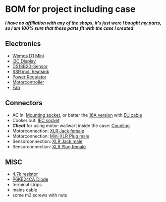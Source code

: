 # BOM for project including case
***I have no affiliation with any of the shops, it's just were I bought my parts, so I am 100% sure that these parts fit with the case I created***

## Electronics
- [Wemos D1 Mini](http://www.ebay.de/itm/272435177267)
- [I2C Display](http://www.ebay.de/itm/272451600583)
- [DS18B20-Sensor](http://www.ebay.de/itm/272453930630)
- [SSR incl. heatsink](http://www.ebay.de/itm/172371059021)
- [Power Regulator](http://www.ebay.de/itm/272371025606)
- [Motorcontroller](http://www.ebay.de/itm/401186167239)
- [Fan](http://www.ebay.de/itm/1x-Axiallufter-12V-0-12A-60-x-60-x-10-Gehauselufter-Lufter-Ventilator-RG10-1-/262811300673?hash=item3d30c63341:g:IsEAAOSwZQRYfd23)

## Connectors
- AC in: [Mounting socket](http://www.lichtundtonversand.de/index.php?cl=details&cnid=c6d49425f2e5652b2.10786974&anid=a8341ff928e486b75.74798722&listtype=list&&sid=2cc820243908881268a1c2d6a009bd78), or better the [16A version](https://www.conrad.de/de/kaltgeraete-steckverbinder-c20-stecker-einbau-vertikal-gesamtpolzahl-2-pe-16-a-schwarz-1-st-717547.html) with [EU cable](http://www.ebay.de/itm/Kolink-Premium-Netzkabel-SchuKo-auf-Kaltgeratestecker-C19-1-8m-/172054514218?hash=item280f3f8a2a:g:NDUAAOSwL7VWlqCx)
- Cooker out: [IEC socket](http://www.lichtundtonversand.de/Steckverbinder-Adapter/Schutzkontakt-230V-Steckverbinder/Klappdeckel-Einbausteckdose-sw-230V-16A.html)
- ***Cheat*** for using motor-wallwart inside the case: [Coupling](http://www.lichtundtonversand.de/Steckverbinder-Adapter/Schutzkontakt-230V-Steckverbinder/Schutzkontaktkupplung-Kunststoff-schwarz.html)
- Motorconnection: [XLR Jack female](http://www.lichtundtonversand.de/Steckverbinder-Adapter/XLR-Steckverbinder/XLR-Einbaubuchse-3-polig-female-silber.html)
- Motorconnection: [Mini XLR Plug male](http://www.lichtundtonversand.de/Steckverbinder-Adapter/XLR-Steckverbinder/XLR-Stecker-3-polig-male-schwarz-Kennring-schwarz.html)
- Sensorconnection: [XLR Jack male](http://www.lichtundtonversand.de/Steckverbinder-Adapter/XLR-Steckverbinder/XLR-Einbaubuchse-3-polig-male-silber.html)
- Sensorconnection: [XLR Plug female](http://www.lichtundtonversand.de/Steckverbinder-Adapter/XLR-Steckverbinder/XLR-Stecker-3-polig-female-schwarz-Kennring-schwarz.html)

## MISC

- [4.7k resistor](https://www.conrad.de/de/metallschicht-widerstand-47-k-axial-bedrahtet-0207-06-w-yageo-mf0207fte52-4k7-1-st-1417705.html)
- [P6KE24CA Diode](https://www.conrad.de/de/tvs-diode-diotec-p6ke24ca-do-15-228-v-600-w-168025.html)
- terminal strips
- mains cable
- some m3 screws with nuts

